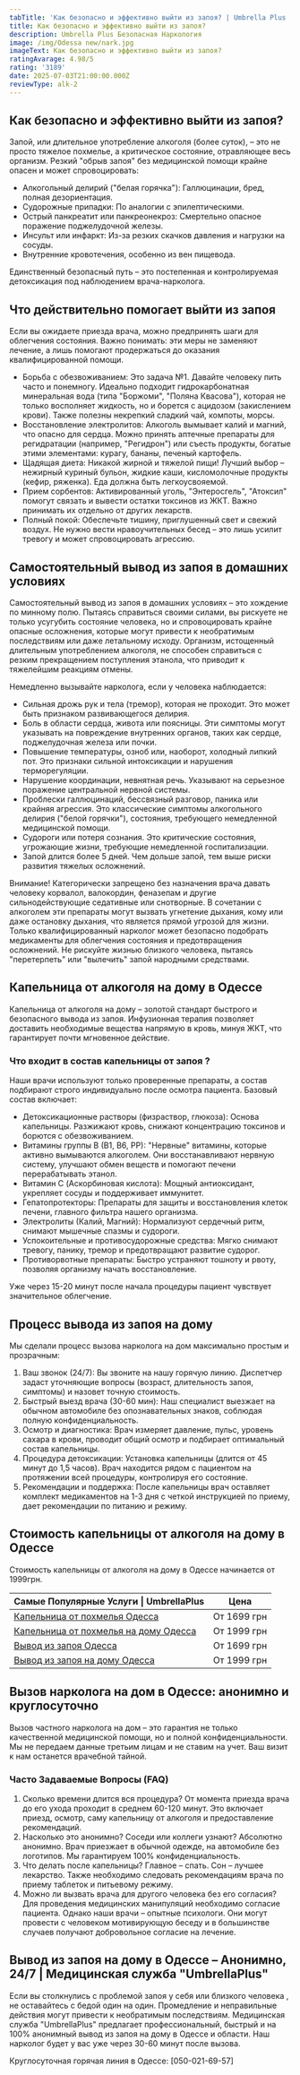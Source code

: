 ```yaml
---
tabTitle: 'Как безопасно и эффективно выйти из запоя? | Umbrella Plus | Советы Нарколога '
title: Как безопасно и эффективно выйти из запоя?
description: Umbrella Plus Безопасная Наркология
image: /img/Odessa new/nark.jpg
imageText: Как безопасно и эффективно выйти из запоя?
ratingAvarage: 4.98/5
rating: '3189'
date: 2025-07-03T21:00:00.000Z
reviewType: alk-2
---
```


## Как безопасно и эффективно выйти из запоя?

Запой, или длительное употребление алкоголя (более суток), – это не просто тяжелое похмелье, а критическое состояние, отравляющее весь организм. Резкий "обрыв запоя" без медицинской помощи крайне опасен и может спровоцировать:

* Алкогольный делирий ("белая горячка"): Галлюцинации, бред, полная дезориентация.
* Судорожные припадки: По аналогии с эпилептическими.
* Острый панкреатит или панкреонекроз: Смертельно опасное поражение поджелудочной железы.
* Инсульт или инфаркт: Из-за резких скачков давления и нагрузки на сосуды.
* Внутренние кровотечения, особенно из вен пищевода.

Единственный безопасный путь – это постепенная и контролируемая детоксикация под наблюдением врача-нарколога.

## Что действительно помогает выйти из запоя

Если вы ожидаете приезда врача, можно предпринять шаги для облегчения состояния. Важно понимать: эти меры не заменяют лечение, а лишь помогают продержаться до оказания квалифицированной помощи.

* Борьба с обезвоживанием: Это задача №1. Давайте человеку пить часто и понемногу. Идеально подходит гидрокарбонатная минеральная вода (типа "Боржоми", "Поляна Квасова"), которая не только восполняет жидкость, но и борется с ацидозом (закислением крови). Также полезны некрепкий сладкий чай, компоты, морсы.
* Восстановление электролитов: Алкоголь вымывает калий и магний, что опасно для сердца. Можно принять аптечные препараты для регидратации (например, "Регидрон") или съесть продукты, богатые этими элементами: курагу, бананы, печеный картофель.
* Щадящая диета: Никакой жирной и тяжелой пищи! Лучший выбор – нежирный куриный бульон, жидкие каши, кисломолочные продукты (кефир, ряженка). Еда должна быть легкоусвояемой.
* Прием сорбентов: Активированный уголь, "Энтеросгель", "Атоксил" помогут связать и вывести остатки токсинов из ЖКТ. Важно принимать их отдельно от других лекарств.
* Полный покой: Обеспечьте тишину, приглушенный свет и свежий воздух. Не нужно вести нравоучительных бесед – это лишь усилит тревогу и может спровоцировать агрессию.

## Самостоятельный вывод из запоя в домашних условиях

Самостоятельный вывод из запоя в домашних условиях – это хождение по минному полю. Пытаясь справиться своими силами, вы рискуете не только усугубить состояние человека, но и спровоцировать крайне опасные осложнения, которые могут привести к необратимым последствиям или даже летальному исходу. Организм, истощенный длительным употреблением алкоголя, не способен справиться с резким прекращением поступления этанола, что приводит к тяжелейшим реакциям отмены.

Немедленно вызывайте нарколога, если у человека наблюдается:

* Сильная дрожь рук и тела (тремор), которая не проходит. Это может быть признаком развивающегося делирия.
* Боль в области сердца, живота или поясницы. Эти симптомы могут указывать на повреждение внутренних органов, таких как сердце, поджелудочная железа или почки.
* Повышение температуры, озноб или, наоборот, холодный липкий пот. Это признаки сильной интоксикации и нарушения терморегуляции.
* Нарушение координации, невнятная речь. Указывают на серьезное поражение центральной нервной системы.
* Проблески галлюцинаций, бессвязный разговор, паника или крайняя агрессия. Это классические симптомы алкогольного делирия ("белой горячки"), состояния, требующего немедленной медицинской помощи.
* Судороги или потеря сознания. Это критические состояния, угрожающие жизни, требующие немедленной госпитализации.
* Запой длится более 5 дней. Чем дольше запой, тем выше риски развития тяжелых осложнений.

Внимание! Категорически запрещено без назначения врача давать человеку корвалол, валокордин, феназепам и другие сильнодействующие седативные или снотворные. В сочетании с алкоголем эти препараты могут вызвать угнетение дыхания, кому или даже остановку дыхания, что является прямой угрозой для жизни. Только квалифицированный нарколог может безопасно подобрать медикаменты для облегчения состояния и предотвращения осложнений. Не рискуйте жизнью близкого человека, пытаясь "перетерпеть" или "вылечить" запой народными средствами.

## Капельница от алкоголя на дому в Одессе

Капельница от алкоголя на дому – золотой стандарт быстрого и безопасного вывода из запоя. Инфузионная терапия позволяет доставить необходимые вещества напрямую в кровь, минуя ЖКТ, что гарантирует почти мгновенное действие.

### Что входит в состав капельницы от запоя ?

Наши врачи используют только проверенные препараты, а состав подбирают строго индивидуально после осмотра пациента. Базовый состав включает:

* Детоксикационные растворы (физраствор, глюкоза): Основа капельницы. Разжижают кровь, снижают концентрацию токсинов и борются с обезвоживанием.
* Витамины группы B (B1, B6, PP): "Нервные" витамины, которые активно вымываются алкоголем. Они восстанавливают нервную систему, улучшают обмен веществ и помогают печени перерабатывать этанол.
* Витамин C (Аскорбиновая кислота): Мощный антиоксидант, укрепляет сосуды и поддерживает иммунитет.
* Гепатопротекторы: Препараты для защиты и восстановления клеток печени, главного фильтра нашего организма.
* Электролиты (Калий, Магний): Нормализуют сердечный ритм, снимают мышечные спазмы и судороги.
* Успокоительные и противосудорожные средства: Мягко снимают тревогу, панику, тремор и предотвращают развитие судорог.
* Противорвотные препараты: Быстро устраняют тошноту и рвоту, позволяя организму начать восстановление.

Уже через 15-20 минут после начала процедуры пациент чувствует значительное облегчение.

## Процесс вывода из запоя на дому

Мы сделали процесс вызова нарколога на дом максимально простым и прозрачным:

1. Ваш звонок (24/7): Вы звоните на нашу горячую линию. Диспетчер задаст уточняющие вопросы (возраст, длительность запоя, симптомы) и назовет точную стоимость.
2. Быстрый выезд врача (30-60 мин): Наш специалист выезжает на обычном автомобиле без опознавательных знаков, соблюдая полную конфиденциальность.
3. Осмотр и диагностика: Врач измеряет давление, пульс, уровень сахара в крови, проводит общий осмотр и подбирает оптимальный состав капельницы.
4. Процедура детоксикации: Установка капельницы (длится от 45 минут до 1,5 часов). Врач находится рядом с пациентом на протяжении всей процедуры, контролируя его состояние.
5. Рекомендации и поддержка: После капельницы врач оставляет комплект медикаментов на 1-3 дня с четкой инструкцией по приему, дает рекомендации по питанию и режиму.

## Стоимость капельницы от алкоголя на дому в Одессе

Стоимость капельницы от алкоголя на дому в Одессе начинается от 1999грн.

| Самые Популярные Услуги \| UmbrellaPlus                                                                    | Цена        |
| ---------------------------------------------------------------------------------------------------------- | ----------- |
| [Капельница от похмелья Одесса](https://umbrella-plus.com.ua/kapelnica-ot-alkogolia-od/)                   | От 1699 грн |
| [Капельница от похмелья на дому Одесса](https://umbrella-plus.com.ua/kapelnica-ot-alkogolizma-na-domy-od/) | От 1999 грн |
| [Вывод из запоя Одесса](https://umbrella-plus.com.ua/vivod-iz-zapoia-od/)                                  | От 1699 грн |
| [Вывод из запоя на дому Одесса](https://umbrella-plus.com.ua/vivod-iz-zapoia-na-domy-od/)                  | От 1999 грн |

## Вызов нарколога на дом в Одессе: анонимно и круглосуточно

Вызов частного нарколога на дом – это гарантия не только качественной медицинской помощи, но и полной конфиденциальности. Мы не передаем данные третьим лицам и не ставим на учет. Ваш визит к нам останется врачебной тайной.

### Часто Задаваемые Вопросы (FAQ)

1. Сколько времени длится вся процедура? От момента приезда врача до его ухода проходит в среднем 60-120 минут. Это включает приезд, осмотр, саму капельницу от алкоголя и предоставление рекомендаций.
2. Насколько это анонимно? Соседи или коллеги узнают? Абсолютно анонимно. Врач приезжает в обычной одежде, на автомобиле без логотипов. Мы гарантируем 100% конфиденциальность.
3. Что делать после капельницы? Главное – спать. Сон – лучшее лекарство. Также необходимо следовать рекомендациям врача по приему таблеток и питьевому режиму.
4. Можно ли вызвать врача для другого человека без его согласия? Для проведения медицинских манипуляций необходимо согласие пациента. Однако наши врачи – опытные психологи. Они могут провести с человеком мотивирующую беседу и в большинстве случаев получают добровольное согласие на лечение.

## Вывод из запоя на дому в Одессе – Анонимно, 24/7 | Медицинская служба "UmbrellaPlus"

Если вы столкнулись с проблемой запоя у себя или близкого человека , не оставайтесь с бедой один на один. Промедление и неправильные действия могут привести к необратимым последствиям. Медицинская служба "UmbrellaPlus" предлагает профессиональный, быстрый и на 100% анонимный вывод из запоя на дому в Одессе и области. Наш нарколог будет у вас уже через 30-60 минут после вызова.

Круглосуточная горячая линия в Одессе: \[050-021-69-57]
